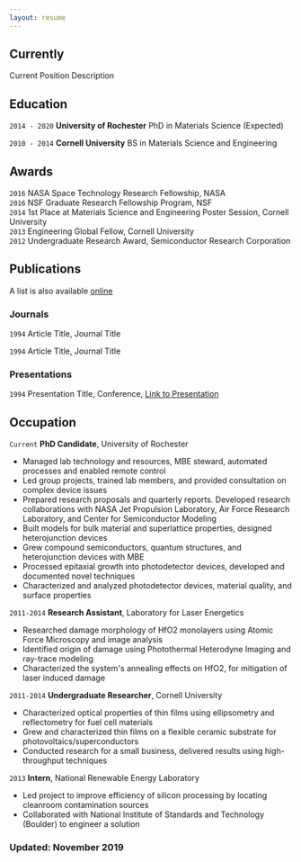 ```yaml
---
layout: resume
---
```

## Currently

Current Position Description

## Education

`2014 - 2020`
__University of Rochester__
PhD in Materials Science (Expected)

`2010 - 2014`
__Cornell University__
BS in Materials Science and Engineering 

## Awards

`2016` NASA Space Technology Research Fellowship, NASA <br>
`2016` NSF Graduate Research Fellowship Program, NSF <br>
`2014` 1st Place at Materials Science and Engineering Poster Session, Cornell University <br>
`2013` Engineering Global Fellow, Cornell University <br>
`2012` Undergraduate Research Award, Semiconductor Research Corporation <br>

## Publications
A list is also available [online](https://scholar.google.co.uk/citations?user=XaOFLHIAAAAJ)

### Journals

`1994`
Article Title, Journal Title

`1994`
Article Title, Journal Title

### Presentations

`1994`
Presentation Title, Conference, <a href="https://MyWebsite.tld/presentation1">Link to Presentation</a>


## Occupation

`Current`
__PhD Candidate__, University of Rochester 
-	Managed lab technology and resources, MBE steward, automated processes and enabled remote control
-	Led group projects, trained lab members, and provided consultation on complex device issues
-	Prepared research proposals and quarterly reports. Developed research collaborations with NASA Jet Propulsion Laboratory, Air Force Research Laboratory, and Center for Semiconductor Modeling
-	Built models for bulk material and superlattice properties, designed heterojunction devices
-	Grew compound semiconductors, quantum structures, and heterojunction devices with MBE
-	Processed epitaxial growth into photodetector devices, developed and documented novel techniques
-	Characterized and analyzed photodetector devices, material quality, and surface properties

`2011-2014`
__Research Assistant__, Laboratory for Laser Energetics
-	Researched damage morphology of HfO2 monolayers using Atomic Force Microscopy and image analysis
-	Identified origin of damage using Photothermal Heterodyne Imaging and ray-trace modeling
-	Characterized the system's annealing effects on HfO2, for mitigation of laser induced damage

`2011-2014`
__Undergraduate Researcher__, Cornell University
-	Characterized optical properties of thin films using ellipsometry and reflectometry for fuel cell materials
-	Grew and characterized thin films on a flexible ceramic substrate for photovoltaics/superconductors
-	Conducted research for a small business, delivered results using high-throughput techniques

`2013`
__Intern__, National Renewable Energy Laboratory
-	Led project to improve efficiency of silicon processing by locating cleanroom contamination sources
-	Collaborated with National Institute of Standards and Technology (Boulder) to engineer a solution



### Updated: November 2019
